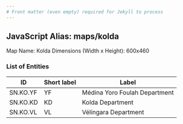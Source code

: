 ```yaml
---
# Front matter (even empty) required for Jekyll to process
---
```


## JavaScript Alias: maps/kolda

Map Name: Kolda
Dimensions (Width x Height): 600x460

### List of Entities

ID | Short label | Label
---|---|---|
SN.KO.YF|YF|Médina Yoro Foulah Department
SN.KO.KD|KD|Kolda Department
SN.KO.VL|VL|Vélingara Department
